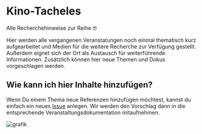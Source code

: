 # Kino-Tacheles
Alle Recherchehinweise zur Reihe 🤓


Hier werden alle vergangenen Veranstatungen noch einmal thematisch kurz aufgearbeitet und Medien für die weitere Recherche zur Verfügung gestellt. Außerdem eignet sich der Ort als Austausch für weiterführende Informationen. Zusätzlich können hier neue Themen und Dokus vorgeschlagen werden. 

## Wie kann ich hier Inhalte hinzufügen?

Wenn Du einem Thema neue Referenzen hinzufügen möchtest, kannst du einfach ein neues [Issue](https://github.com/chribre/Kino-Tacheles/issues) anlegen. Wir werden den Vorschlag dann in die entsprechende Veranstaltungsdokumentation mitaufnehmen. 

![grafik](https://user-images.githubusercontent.com/44900699/120795272-8fb8e900-c539-11eb-99cc-c71d640f2e27.png)
